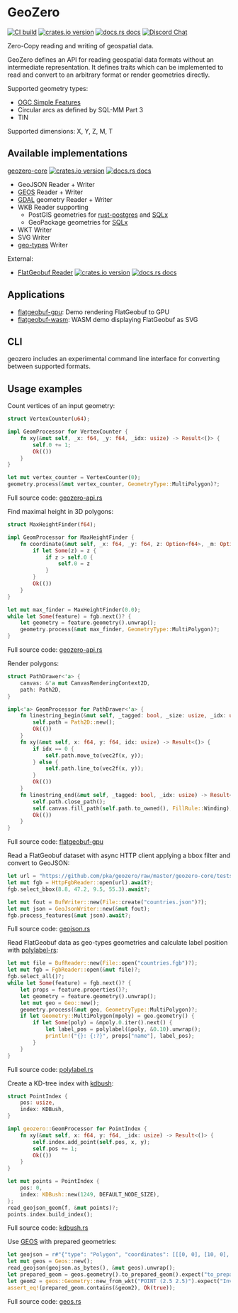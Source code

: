 # GeoZero

[![CI build](https://github.com/pka/geozero/workflows/CI-Linux/badge.svg)](https://github.com/pka/geozero/actions)
[![crates.io version](https://img.shields.io/crates/v/geozero.svg)](https://crates.io/crates/geozero)
[![docs.rs docs](https://docs.rs/geozero/badge.svg)](https://docs.rs/geozero)
[![Discord Chat](https://img.shields.io/discord/598002550221963289.svg)](https://discord.gg/)

Zero-Copy reading and writing of geospatial data.

GeoZero defines an API for reading geospatial data formats without an intermediate representation.
It defines traits which can be implemented to read and convert to an arbitrary format
or render geometries directly.

Supported geometry types:
* [OGC Simple Features](https://en.wikipedia.org/wiki/Simple_Features)
* Circular arcs as defined by SQL-MM Part 3
* TIN

Supported dimensions: X, Y, Z, M, T

## Available implementations

[geozero-core](https://github.com/pka/geozero/tree/master/geozero-core) [![crates.io version](https://img.shields.io/crates/v/geozero-core.svg)](https://crates.io/crates/geozero-core)
[![docs.rs docs](https://docs.rs/geozero-core/badge.svg)](https://docs.rs/geozero-core)

* GeoJSON Reader + Writer
* [GEOS](https://github.com/georust/geos) Reader + Writer
* [GDAL](https://github.com/georust/gdal) geometry Reader + Writer
* WKB Reader supporting
  - PostGIS geometries for [rust-postgres](https://github.com/sfackler/rust-postgres) and [SQLx](https://github.com/launchbadge/sqlx)
  - GeoPackage geometries for [SQLx](https://github.com/launchbadge/sqlx)
* WKT Writer
* SVG Writer
* [geo-types](https://github.com/georust/geo) Writer

External:
* [FlatGeobuf Reader](https://github.com/bjornharrtell/flatgeobuf) [![crates.io version](https://img.shields.io/crates/v/flatgeobuf.svg)](https://crates.io/crates/flatgeobuf)
[![docs.rs docs](https://docs.rs/flatgeobuf/badge.svg)](https://docs.rs/flatgeobuf)

## Applications

* [flatgeobuf-gpu](https://github.com/pka/flatgeobuf-gpu): Demo rendering FlatGeobuf to GPU
* [flatgeobuf-wasm](https://github.com/pka/flatgeobuf-wasm): WASM demo displaying FlatGeobuf as SVG

## CLI

geozero includes an experimental command line interface for converting between supported formats.

## Usage examples

Count vertices of an input geometry:
```rust
struct VertexCounter(u64);

impl GeomProcessor for VertexCounter {
    fn xy(&mut self, _x: f64, _y: f64, _idx: usize) -> Result<()> {
        self.0 += 1;
        Ok(())
    }
}

let mut vertex_counter = VertexCounter(0);
geometry.process(&mut vertex_counter, GeometryType::MultiPolygon)?;
```
Full source code: [geozero-api.rs](./geozero-core/tests/geozero-api.rs)

Find maximal height in 3D polygons:
```rust
struct MaxHeightFinder(f64);

impl GeomProcessor for MaxHeightFinder {
    fn coordinate(&mut self, _x: f64, _y: f64, z: Option<f64>, _m: Option<f64>, _t: Option<f64>, _tm: Option<u64>, _idx: usize) -> Result<()> {
        if let Some(z) = z {
            if z > self.0 {
                self.0 = z
            }
        }
        Ok(())
    }
}

let mut max_finder = MaxHeightFinder(0.0);
while let Some(feature) = fgb.next()? {
    let geometry = feature.geometry().unwrap();
    geometry.process(&mut max_finder, GeometryType::MultiPolygon)?;
}
```
Full source code: [geozero-api.rs](./geozero-core/tests/geozero-api.rs)

Render polygons:
```rust
struct PathDrawer<'a> {
    canvas: &'a mut CanvasRenderingContext2D,
    path: Path2D,
}

impl<'a> GeomProcessor for PathDrawer<'a> {
    fn linestring_begin(&mut self, _tagged: bool, _size: usize, _idx: usize) -> Result<()> {
        self.path = Path2D::new();
        Ok(())
    }
    fn xy(&mut self, x: f64, y: f64, idx: usize) -> Result<()> {
        if idx == 0 {
            self.path.move_to(vec2f(x, y));
        } else {
            self.path.line_to(vec2f(x, y));
        }
        Ok(())
    }
    fn linestring_end(&mut self, _tagged: bool, _idx: usize) -> Result<()> {
        self.path.close_path();
        self.canvas.fill_path(self.path.to_owned(), FillRule::Winding);
        Ok(())
    }
}
```
Full source code: [flatgeobuf-gpu](https://github.com/pka/flatgeobuf-gpu)

Read a FlatGeobuf dataset with async HTTP client applying a bbox filter and convert to GeoJSON:
```rust
let url = "https://github.com/pka/geozero/raw/master/geozero-core/tests/data/countries.fgb";
let mut fgb = HttpFgbReader::open(url).await?;
fgb.select_bbox(8.8, 47.2, 9.5, 55.3).await?;

let mut fout = BufWriter::new(File::create("countries.json")?);
let mut json = GeoJsonWriter::new(&mut fout);
fgb.process_features(&mut json).await?;
```
Full source code: [geojson.rs](./geozero-core/tests/geojson.rs)

Read FlatGeobuf data as geo-types geometries and calculate label position with [polylabel-rs](https://github.com/urschrei/polylabel-rs):
```rust
let mut file = BufReader::new(File::open("countries.fgb")?);
let mut fgb = FgbReader::open(&mut file)?;
fgb.select_all()?;
while let Some(feature) = fgb.next()? {
    let props = feature.properties()?;
    let geometry = feature.geometry().unwrap();
    let mut geo = Geo::new();
    geometry.process(&mut geo, GeometryType::MultiPolygon)?;
    if let Geometry::MultiPolygon(mpoly) = geo.geometry() {
        if let Some(poly) = &mpoly.0.iter().next() {
            let label_pos = polylabel(&poly, &0.10).unwrap();
            println!("{}: {:?}", props["name"], label_pos);
        }
    }
}
```
Full source code: [polylabel.rs](./geozero-core/tests/polylabel.rs)

Create a KD-tree index with [kdbush](https://github.com/pka/rust-kdbush):
```rust
struct PointIndex {
    pos: usize,
    index: KDBush,
}

impl geozero::GeomProcessor for PointIndex {
    fn xy(&mut self, x: f64, y: f64, _idx: usize) -> Result<()> {
        self.index.add_point(self.pos, x, y);
        self.pos += 1;
        Ok(())
    }
}

let mut points = PointIndex {
    pos: 0,
    index: KDBush::new(1249, DEFAULT_NODE_SIZE),
};
read_geojson_geom(f, &mut points)?;
points.index.build_index();
```
Full source code: [kdbush.rs](./geozero-core/tests/kdbush.rs)


Use [GEOS](https://github.com/georust/geos) with prepared geometries:
```rust
let geojson = r#"{"type": "Polygon", "coordinates": [[[0, 0], [10, 0], [10, 6], [0, 6], [0, 0]]]}"#;
let mut geos = Geos::new();
read_geojson(geojson.as_bytes(), &mut geos).unwrap();
let prepared_geom = geos.geometry().to_prepared_geom().expect("to_prepared_geom failed");
let geom2 = geos::Geometry::new_from_wkt("POINT (2.5 2.5)").expect("Invalid geometry");
assert_eq!(prepared_geom.contains(&geom2), Ok(true));
```
Full source code: [geos.rs](./geozero-core/tests/geos.rs)
